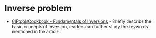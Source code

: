 # Inverse problem

- [GIFtoolsCookbook - Fundamentals of Inversions](https://giftoolscookbook.readthedocs.io/en/latest/content/fundamentals/index.html) - Briefly describe the basic concepts of inversion, readers can further study the keywords mentioned in the article.